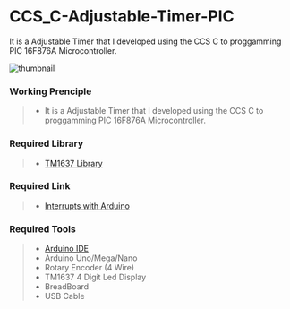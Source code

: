 # CCS_C-Adjustable-Timer-PIC
It is a Adjustable Timer that I developed using the CCS  C to proggamming PIC 16F876A Microcontroller.

<img src="https://media2.giphy.com/media/aFOW3Zoju8zlt6DyTv/giphy.gif" alt="thumbnail" class="center">


### Working Prenciple
> - It is a Adjustable Timer that I developed using the CCS  C to proggamming PIC 16F876A Microcontroller. <br/>

### Required Library
> - [TM1637 Library](https://github.com/avishorp/TM1637) <br/>

### Required Link
> - [Interrupts with Arduino](https://www.arduino.cc/reference/en/language/functions/interrupts/interrupts/) <br/>

### Required Tools
> - [Arduino IDE](https://www.arduino.cc/en/software) <br/>
> - Arduino Uno/Mega/Nano <br/> 
> - Rotary Encoder (4 Wire) <br/>
> - TM1637 4 Digit Led Display <br/> 
> - BreadBoard <br/> 
> - USB Cable <br/>

